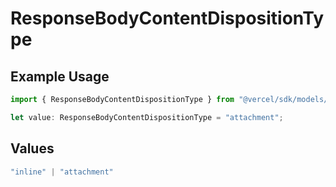 # ResponseBodyContentDispositionType

## Example Usage

```typescript
import { ResponseBodyContentDispositionType } from "@vercel/sdk/models/getdeploymentop.js";

let value: ResponseBodyContentDispositionType = "attachment";
```

## Values

```typescript
"inline" | "attachment"
```